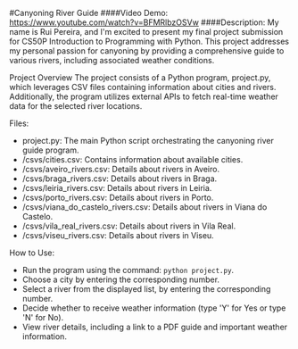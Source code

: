#Canyoning River Guide
####Video Demo: <https://www.youtube.com/watch?v=BFMRlbzOSVw>
####Description:
My name is Rui Pereira, and I'm excited to present my final project submission for CS50P Introduction to Programming with Python. This project addresses my personal passion for canyoning by providing a comprehensive guide to various rivers, including associated weather conditions.

Project Overview
The project consists of a Python program, project.py, which leverages CSV files containing information about cities and rivers. Additionally, the program utilizes external APIs to fetch real-time weather data for the selected river locations.

Files:
- project.py: The main Python script orchestrating the canyoning river guide program.
- /csvs/cities.csv: Contains information about available cities.
- /csvs/aveiro_rivers.csv: Details about rivers in Aveiro.
- /csvs/braga_rivers.csv: Details about rivers in Braga.
- /csvs/leiria_rivers.csv: Details about rivers in Leiria.
- /csvs/porto_rivers.csv: Details about rivers in Porto.
- /csvs/viana_do_castelo_rivers.csv: Details about rivers in Viana do Castelo.
- /csvs/vila_real_rivers.csv: Details about rivers in Vila Real.
- /csvs/viseu_rivers.csv: Details about rivers in Viseu.

How to Use:
- Run the program using the command: `python project.py`.
- Choose a city by entering the corresponding number.
- Select a river from the displayed list, by entering the corresponding number.
- Decide whether to receive weather information (type 'Y' for Yes or type 'N' for No).
- View river details, including a link to a PDF guide and important weather information.
